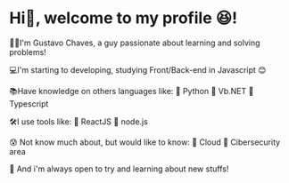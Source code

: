 # Hi👋, welcome to my profile 😆!

🧑🏻I'm Gustavo Chaves, a guy passionate about learning and solving problems!

💻I'm starting to developing, studying Front/Back-end in Javascript 😊

📚Have knowledge on others languages like:  🔸 Python    🔸 Vb.NET 🔸 Typescript

🛠I use tools like:  🔸 ReactJS    🔸 node.js 

😰 Not know much about, but would like to know:  🔸 Cloud    🔸 Cibersecurity area

📍 And i'm always open to try and learning about new stuffs!
